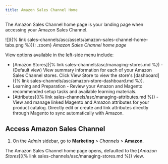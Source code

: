 ```yaml
---
title: Amazon Sales Channel Home
---
```



The Amazon Sales Channel home page is your landing page when accessing your Amazon Sales Channel.

![]({% link sales-channels/asc/assets/amazon-sales-channel-home-tabs.png %}){: .zoom}
_Amazon Sales Channel home page_

View options available in the left-side menu include:

- [Amazon Stores]({% link sales-channels/asc/managing-stores.md %}) - (Default view) View summary information for each of your Amazon Sales Channel stores. Click <span class="btn">View Store</span> to view the store's [dashboard]({% link sales-channels/asc/amazon-store-dashboard.md %}).
- Learning and Preparation - Review your Amazon and Magento recommended setup tasks and available learning materials.
- [Attributes]({% link sales-channels/asc/managing-attributes.md %}) - View and manage linked Magento and Amazon attributes for your product catalog. Directly edit or create and link attributes directly through Magento to sync automatically with Amazon.

## Access Amazon Sales Channel

1. On the _Admin_ sidebar, go to **Marketing** > _Channels_ > **Amazon**.

The Amazon Sales Channel home page opens, defaulted to the [_Amazon Stores_]({% link sales-channels/asc/managing-stores.md %}) view.
